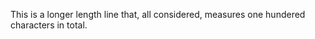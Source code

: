 This  is a  longer  length  line that, all considered,  measures  one hundered characters in  total.
